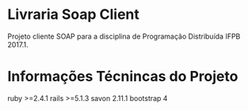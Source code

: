 # Livraria Soap Client

Projeto cliente SOAP  para a disciplina de Programação Distribuída IFPB 2017.1.

# Informações Técnincas do Projeto

ruby >=2.4.1
rails >=5.1.3
savon 2.11.1
bootstrap 4
